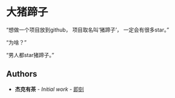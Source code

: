 # 大猪蹄子

“想做一个项目放到github，
项目取名叫‘猪蹄子’，
一定会有很多star。”

“为啥？”

“男人都star猪蹄子。”

## Authors

* **杰克有茶** - *Initial work* - [即刻](https://m.okjike.com/originalPosts/5eeeb5cbbc84cc0018ee63f4?s=eyJ1IjoiNWI0MzM4ZTFhZjk1MjcwMDExNmNlN2FlIiwiZCI6MX0%3D)
